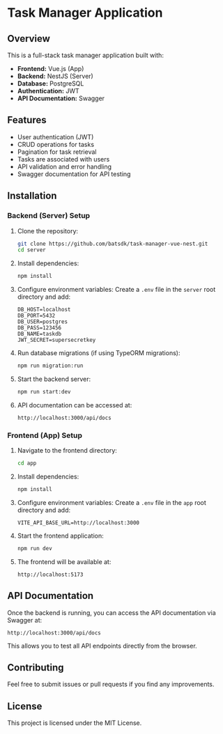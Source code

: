 # Task Manager Application

## Overview
This is a full-stack task manager application built with:
- **Frontend:** Vue.js (App)
- **Backend:** NestJS (Server)
- **Database:** PostgreSQL
- **Authentication:** JWT
- **API Documentation:** Swagger

## Features
- User authentication (JWT)
- CRUD operations for tasks
- Pagination for task retrieval
- Tasks are associated with users
- API validation and error handling
- Swagger documentation for API testing

## Installation

### Backend (Server) Setup
1. Clone the repository:
   ```sh
   git clone https://github.com/batsdk/task-manager-vue-nest.git
   cd server
   ```

2. Install dependencies:
   ```sh
   npm install
   ```

3. Configure environment variables:
   Create a `.env` file in the `server` root directory and add:
   ```env
   DB_HOST=localhost
   DB_PORT=5432
   DB_USER=postgres
   DB_PASS=123456
   DB_NAME=taskdb
   JWT_SECRET=supersecretkey
   ```

4. Run database migrations (if using TypeORM migrations):
   ```sh
   npm run migration:run
   ```

5. Start the backend server:
   ```sh
   npm run start:dev
   ```

6. API documentation can be accessed at:
   ```
   http://localhost:3000/api/docs
   ```

### Frontend (App) Setup
1. Navigate to the frontend directory:
   ```sh
   cd app
   ```

2. Install dependencies:
   ```sh
   npm install
   ```

3. Configure environment variables:
   Create a `.env` file in the `app` root directory and add:
   ```env
   VITE_API_BASE_URL=http://localhost:3000
   ```

4. Start the frontend application:
   ```sh
   npm run dev
   ```

5. The frontend will be available at:
   ```
   http://localhost:5173
   ```

## API Documentation
Once the backend is running, you can access the API documentation via Swagger at:
```
http://localhost:3000/api/docs
```
This allows you to test all API endpoints directly from the browser.

## Contributing
Feel free to submit issues or pull requests if you find any improvements.

## License
This project is licensed under the MIT License.

